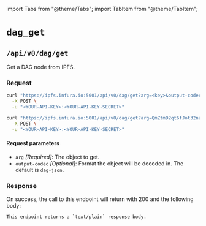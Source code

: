 import Tabs from "@theme/Tabs";
import TabItem from "@theme/TabItem";

# `dag_get`

## `/api/v0/dag/get`

Get a DAG node from IPFS.

### Request

<Tabs>
  <TabItem value="Syntax" label="Syntax" default>

```bash
curl "https://ipfs.infura.io:5001/api/v0/dag/get?arg=<key>&output-codec=dag-json" \
  -X POST \
  -u "<YOUR-API-KEY>:<YOUR-API-KEY-SECRET>"
```

  </TabItem>
  <TabItem value="Example" label="Example" >

```bash
curl "https://ipfs.infura.io:5001/api/v0/dag/get?arg=QmZtmD2qt6fJot32nabSP3CUjicnypEBz7bHVDhPQt9aAy" \
  -X POST \
  -u "<YOUR-API-KEY>:<YOUR-API-KEY-SECRET>"
```

  </TabItem>
</Tabs>

#### Request parameters

- `arg` _\[Required]_: The object to get.
- `output-codec` _\[Optional]_: Format the object will be decoded in. The default is `dag-json`.

### Response

On success, the call to this endpoint will return with 200 and the following body:

```
This endpoint returns a `text/plain` response body.
```
